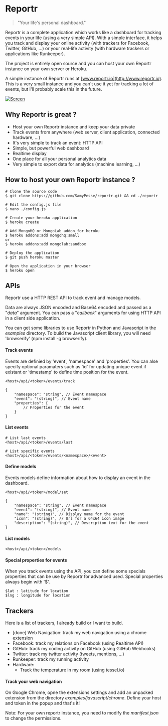 # Reportr
> "Your life's personal dashboard."

Reportr is a complete application which works like a dashboard for tracking events in your life (using a very simple API). With a simple interface, it helps you track and display your online activity (with trackers for Facebook, Twitter, GitHub, ...) or your real-life activity (with hardware trackers or applications like Runkeeper).

The project is entirely open source and you can host your own Reportr instance on your own server or Heroku.

A simple instance of Reportr runs at [www.reportr.io](http://www.reportr.io). This is a very small instance and you can't use it yet for tracking a lot of events, but I'll probably scale this in the future.

[![Screen](https://raw.github.com/SamyPesse/reportr/master/public/static/images/screens/1.png)](https://raw.github.com/SamyPesse/reportr/master/public/static/images/screens/1.png)

## Why Reportr is great ?

* Host your own Reportr instance and keep your data private
* Track events from anywhere (web server, client application, connected hardware, ...)
* It's very simple to track an event: HTTP API
* Simple, but powerful web dashboard
* Realtime display
* One place for all your personal analytics data
* Very simple to export data for analytics (machine learning, ...)

## How to host your own Reportr instance ?

```
# Clone the source code
$ git clone https://github.com/SamyPesse/reportr.git && cd ./reportr

# Edit the config.js file
$ nano ./config.js

# Create your heroku application
$ heroku create

# Add MongoHQ or MongoLab addon for heroku
$ heroku addons:add mongohq:small
or
$ heroku addons:add mongolab:sandbox

# Deploy the application
$ git push heroku master

# Open the application in your browser
$ heroku open
```

## APIs

Reportr use a HTTP REST API to track event and manage models.

Data are always JSON encoded and Base64 encoded and passed as a "*data*" argument. You can pass a "*callback*" arguments for using HTTP API in a client side application.

You can get some libraries to use Reportr in Python and Javascript in the *examples* directory. To build the Javascript client library, you will need 'browserify' (npm install -g browserify).

#### Track events

Events are definied by 'event', 'namespace' and 'properties'. You can alse specify optional paramaters such as 'id' for updating unique event if existant or 'timestamp' to define time position for the event.

```
<host>/api/<token>/events/track

{
	"namespace": "string", // Event namespace
	"event": "(string)", // Event name
	"properties": {
		// Properties for the event
	}
}
```

#### List events

```
# List last events
<host>/api/<token>/events/last

# List specific events
<host>/api/<token>/events/<namespace>/<event>
```

#### Define models

Events models define information about how to display an event in the dashboard.

```
<host>/api/<token>/model/set

{
	"namespace": "string", // Event namespace
	"event": "(string)", // Event name
	"name": "(string)", // Display name for the event
	"icon": "(string)", // Url for a 64x64 icon image
	"description": "(string)", // Description text for the event
}
```

#### List models

```
<host>/api/<token>/models
```

#### Special properties for events

When you track events using the API, you can define some specials properties that can be use by Reportr for advanced used. Special properties always begin with '$'.

```
$lat : latitude for location
$lng : longitude for location
```

## Trackers

Here is a list of trackers, I already build or I want to build.

* [done] Web Navigation: track my web navigation using a chrome extension
* Facebook: track my relations on Facebook (using Realtime API)
* GitHub: track my coding activity on GitHub (using GitHub Webhooks)
* Twitter: track my twitter activity (tweets, mentions, ...)
* Runkeeper: track my running activity
* Hardware:
	* Track the temperature in my room (using tessel.io)

#### Track your web navigation

On Google Chrome, opne the extensions settings and add an unpacked extension from the directory *examples/javascript/chrome*.
Define your host and token in the popup and that's it!

Note: For your own reportr instance, you need to modify the *manifest.json* to change the permissions.

